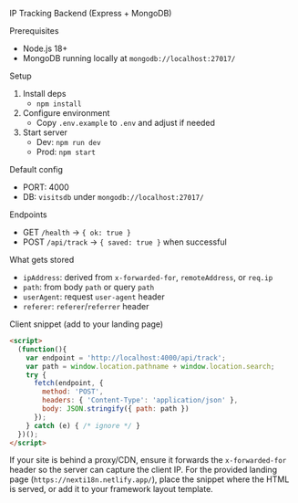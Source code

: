 IP Tracking Backend (Express + MongoDB)

Prerequisites
- Node.js 18+
- MongoDB running locally at `mongodb://localhost:27017/`

Setup
1) Install deps
   - `npm install`
2) Configure environment
   - Copy `.env.example` to `.env` and adjust if needed
3) Start server
   - Dev: `npm run dev`
   - Prod: `npm start`

Default config
- PORT: 4000
- DB: `visitsdb` under `mongodb://localhost:27017/`

Endpoints
- GET `/health` → `{ ok: true }`
- POST `/api/track` → `{ saved: true }` when successful

What gets stored
- `ipAddress`: derived from `x-forwarded-for`, `remoteAddress`, or `req.ip`
- `path`: from body `path` or query `path`
- `userAgent`: request `user-agent` header
- `referer`: `referer`/`referrer` header

Client snippet (add to your landing page)
```html
<script>
  (function(){
    var endpoint = 'http://localhost:4000/api/track';
    var path = window.location.pathname + window.location.search;
    try {
      fetch(endpoint, {
        method: 'POST',
        headers: { 'Content-Type': 'application/json' },
        body: JSON.stringify({ path: path })
      });
    } catch (e) { /* ignore */ }
  })();
</script>
```

If your site is behind a proxy/CDN, ensure it forwards the `x-forwarded-for` header so the server can capture the client IP. For the provided landing page (`https://nexti18n.netlify.app/`), place the snippet where the HTML is served, or add it to your framework layout template.


